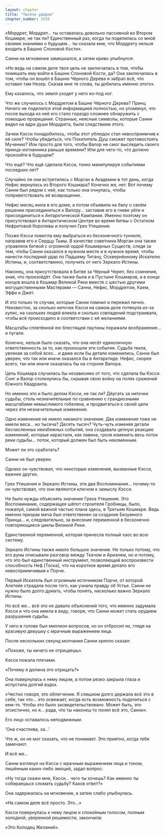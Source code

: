 ```yaml
---
layout: chapter
title: "Тысяча ударов"
chapter_number: 1559
---
```




«Мордрет, Мордрет... ты оставалась довольно пассивной во Втором Кошмаре, не так ли? Единственный раз, когда ты поделилась со мной своими знаниями о будущем... ты сказала мне, что Мордрету нельзя входить в Башню Слоновой Кости».

Санни на мгновение замешкался, а затем криво улыбнулся:

«Но ведь на самом деле твоя цель не заключалась в том, чтобы помешать ему войти в Башню Слоновой Кости, да? Она заключалась в том, чтобы он вошёл в Башню Чёрного Дерева и забрал всё, что оставил там Незер. Сказав мне те слова, ты добилась именно этого».

Ему казалось, что земля уходит у него из-под ног.

Что же случилось с Мордретом в Башне Чёрного Дерева? Принц Ничего не поделился этой информацией полностью, но упомянул, что после выхода из неё его стало гораздо сложнее обнаружить с помощью прорицания. Странные, неясные символы, которые Санни видел на ядре души Мордрета, были следствием этого.

Зачем Кэсси понадобилось, чтобы этот ублюдок стал невосприимчив к её силе? Чтобы убедиться, что Похититель Душ сможет противостоять Мучению? Или просто для того, чтобы Валор не смог выследить своего принца-изгнанника раньше времени? Или для чего-то, что должно произойти в будущем?

Что ещё? Что ещё сделала Кэсси, тонко манипулируя событиями последних лет?

Случайно ли они встретились с Морган в Академии в тот день, когда Нефис вернулась из Второго Кошмара? Конечно же, нет. Вот почему Санни был рядом с ней, как только она очнулась, чтобы поприветствовать её возвращение.

Нефис месяц жила в его доме, а потом объявила на балу о своём решении присоединиться к Валору... заставив его в гневе уйти и присоединиться к Антарктической Кампании. Именно поэтому он присутствовал в Антарктическом Центре во время битвы с Остатком Нефритовой Королевы и получил Грех Утешения.

Позже Кэсси помогла ему выбраться из бесконечного туннеля, направив его к Сердцу Тьмы. В качестве советника Морган она также управляла битвой с огромной ордой Кошмарных Существ, следя за тем, чтобы Санни оказался в нужном месте и в нужное время, чтобы нанести последний удар по Падшему Титану, Осквернённому Искателю Истины, и, соответственно, получить от него Зеркало Истины.

Наконец, она присутствовала в Битве за Чёрный Череп, без сомнения, зная, что произойдёт. Она также была и в Пустыне Кошмаров, а в конце концов вошла в Кошмар Великой Реки вместе с шестью другими могущественными Мастерами — Санни, Нефис, Мордретом, Каем, Эффи и Джет.

И это только те случаи, которые Санни помнил и пережил лично. Неизвестно, за сколько ниточек Кэсси на самом деле потянула из-за кулис, на скольких людей влияла и сколько совпадений подстраивала, чтобы всё происходило в соответствии с её желаниями.

Масштабы сплетённой ею блестящей паутины поражали воображение... и пугали.

Конечно, нельзя было сказать, что она несёт единоличную ответственность за то, как произошли эти события. Судьба текла, увлекая за собой всех... и даже если бы детали изменились, Санни был уверен, что так или иначе оказался бы в Антарктиде. Нефис, скорее всего, так или иначе оказалась бы на стороне Валора.

Цепь Кошмара случилась бы независимо от того, что сделала бы Кэсси. Сонг и Валор столкнулись бы, скрывая свою войну на полях сражений Южного Квадранта.

Но именно это и было делом Кэсси, не так ли? Дёргать за ниточки судьбы, столь незначительные по сравнению с грандиозными масштабами немыслимого гобелена, и продвигаться к своей цели через эти незначительные изменения.

Одно изменение не имело никакого значения. Два изменения тоже не имели веса... но тысяча? Десять тысяч? Чуть-чуть изменяя детали бесчисленных неизбежных событий, она создавала цепную реакцию изменений, которые нарастали, как лавина, грозя изменить весь поток реки судьбы... поток, который должен был быть неизменным.

Может ли это сработать?

Санни не был уверен.

Однако он чувствовал, что некоторые изменения, вызванные Кэсси, важнее других.

Грех Утешения и Зеркало Истины, эти два Воспоминания... почему-то он чувствовал, что они являются ключом к замыслу Кэсси.

Не было нужды объяснять значение Греха Утешения. Это Воспоминание, содержащее шёпот строителя Гробницы, было, пожалуй, самой важной частью плана здесь, в Третьем Кошмаре. Ведь именно призрак меча был ответственен за создание Безумного Принца... и, следовательно, за внесение переменной в бесконечно повторяющиеся циклы Великой Реки.

Единственной переменной, которая принесла полный хаос во всю систему.

Зеркало Истины также имело большое значение. Не только потому, что его руны описывали разговор между Ткачом и Ариэлем, но и потому, что это был единственный инструмент, позволяющий воспроизвести способность Неф [Тоска], что на короткое время делало его невосприимчивым к Порче.

Первый Искатель был огромным источником Порчи, от которой Алетейя страдала после того, как узнала правду об Устье. Санни не нужно было долго думать, чтобы понять, насколько важно Зеркало Истины.

Но всё же... всё это не давало объяснений того, что именно задумала Кэсси и что она имела в виду, говоря, что Санни может стать орудием разрушения судьбы.

У него в голове был миллион вопросов, но он отбросил их, глядя на красивую девушку с мрачным выражением лица.

После нескольких секунд молчания Санни хрипло сказал:

«Похоже, ты ничего не отрицаешь».

Кэсси пожала плечами.

«Почему я должна это отрицать?»

Она повернулась к нему лицом, а потом резко закрыла глаза и испустила долгий вздох.

«Честно говоря, это облегчение. Я слишком долго держала всё это в себе, так что... это освежает, когда есть возможность поделиться с кем-то. Чтобы это было засвидетельствовано. Может быть, это эгоистично, но я... рада, что ты наконец-то понял всё это, Санни».

Его лицо оставалось неподвижным.

'Она счастлива, ха...'

Что ж, он не мог сказать, что не понимает. Это приятно, когда тебя замечают.

И всё же...

Санни взглянул на Кэсси с мрачным выражением лица и тоном, лишённым каких-либо эмоций, задал вопрос:

«Ну тогда скажи мне, Кэсси... чего ты хочешь? Как именно ты собираешься сломать судьбу? Каков ответ?»

Она задержалась на мгновение, а затем слабо улыбнулась.

«На самом деле всё просто. Это...»

Кэсси повернулась к нему лицом и спокойным голосом, полным холодной, уверенной решимости, закончила:

«Это Колодец Желаний».


